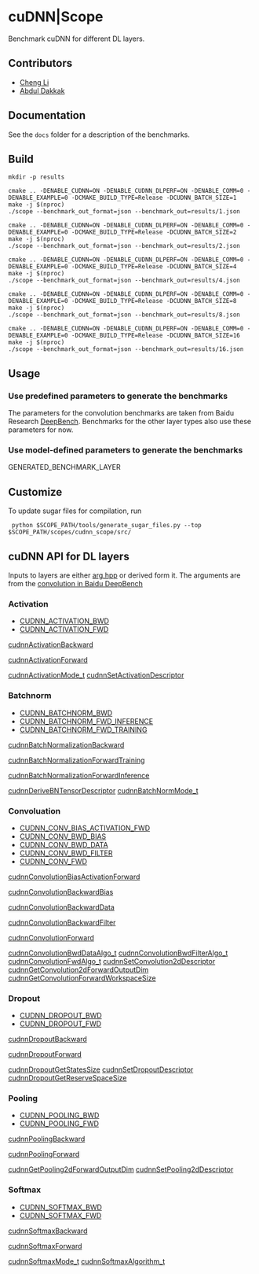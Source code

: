 # cuDNN|Scope

Benchmark cuDNN for different DL layers.

## Contributors

* [Cheng Li](mailto:cli99@illinois.edu)
* [Abdul Dakkak](mailto:dakkak@illinois.edu)

## Documentation

See the `docs` folder for a description of the benchmarks.

## Build

```
mkdir -p results

cmake .. -DENABLE_CUDNN=ON -DENABLE_CUDNN_DLPERF=ON -DENABLE_COMM=0 -DENABLE_EXAMPLE=0 -DCMAKE_BUILD_TYPE=Release -DCUDNN_BATCH_SIZE=1
make -j $(nproc)
./scope --benchmark_out_format=json --benchmark_out=results/1.json

cmake .. -DENABLE_CUDNN=ON -DENABLE_CUDNN_DLPERF=ON -DENABLE_COMM=0 -DENABLE_EXAMPLE=0 -DCMAKE_BUILD_TYPE=Release -DCUDNN_BATCH_SIZE=2
make -j $(nproc)
./scope --benchmark_out_format=json --benchmark_out=results/2.json

cmake .. -DENABLE_CUDNN=ON -DENABLE_CUDNN_DLPERF=ON -DENABLE_COMM=0 -DENABLE_EXAMPLE=0 -DCMAKE_BUILD_TYPE=Release -DCUDNN_BATCH_SIZE=4
make -j $(nproc)
./scope --benchmark_out_format=json --benchmark_out=results/4.json

cmake .. -DENABLE_CUDNN=ON -DENABLE_CUDNN_DLPERF=ON -DENABLE_COMM=0 -DENABLE_EXAMPLE=0 -DCMAKE_BUILD_TYPE=Release -DCUDNN_BATCH_SIZE=8
make -j $(nproc)
./scope --benchmark_out_format=json --benchmark_out=results/8.json

cmake .. -DENABLE_CUDNN=ON -DENABLE_CUDNN_DLPERF=ON -DENABLE_COMM=0 -DENABLE_EXAMPLE=0 -DCMAKE_BUILD_TYPE=Release -DCUDNN_BATCH_SIZE=16
make -j $(nproc)
./scope --benchmark_out_format=json --benchmark_out=results/16.json

```

## Usage

### Use predefined parameters to generate the benchmarks

The parameters for the convolution benchmarks are taken from Baidu Research [DeepBench](https://github.com/baidu-research/DeepBench/blob/master/code/kernels/conv_problems.h).
Benchmarks for the other layer types also use these parameters for now.

### Use model-defined parameters to generate the benchmarks

GENERATED_BENCHMARK_LAYER

## Customize

To update sugar files for compilation, run
```
 python $SCOPE_PATH/tools/generate_sugar_files.py --top $SCOPE_PATH/scopes/cudnn_scope/src/
```
## cuDNN API for DL layers

Inputs to layers are either [arg.hpp](https://github.com/c3sr/cudnn_scope/blob/master/src/args.hpp) or derived form it. The arguments are from the [convolution in Baidu DeepBench](https://github.com/baidu-research/DeepBench/blob/master/code/kernels/conv_problems.h)

### Activation

* [CUDNN_ACTIVATION_BWD](src/activation_bwd.cpp)
* [CUDNN_ACTIVATION_FWD](src/activation_fwd.cpp)

[cudnnActivationBackward](https://docs.nvidia.com/deeplearning/sdk/cudnn-developer-guide/index.html#cudnnActivationBackward)

[cudnnActivationForward](https://docs.nvidia.com/deeplearning/sdk/cudnn-developer-guide/index.html#cudnnActivationForward)

[cudnnActivationMode_t](https://docs.nvidia.com/deeplearning/sdk/cudnn-developer-guide/index.html#cudnnActivationMode_t)
[cudnnSetActivationDescriptor](https://docs.nvidia.com/deeplearning/sdk/cudnn-developer-guide/index.html#cudnnSetActivationDescriptor)

### Batchnorm

* [CUDNN_BATCHNORM_BWD](src/batchnorm_bwd.cpp)
* [CUDNN_BATCHNORM_FWD_INFERENCE](batchnorm_fwd.cpp)
* [CUDNN_BATCHNORM_FWD_TRAINING](batchnorm_fwd.cpp)

[cudnnBatchNormalizationBackward](https://docs.nvidia.com/deeplearning/sdk/cudnn-developer-guide/index.html#cudnnBatchNormalizationBackward)

[cudnnBatchNormalizationForwardTraining](https://docs.nvidia.com/deeplearning/sdk/cudnn-developer-guide/index.html#cudnnBatchNormalizationForwardTraining)

[cudnnBatchNormalizationForwardInference](https://docs.nvidia.com/deeplearning/sdk/cudnn-developer-guide/index.html#cudnnBatchNormalizationForwardInference)

[cudnnDeriveBNTensorDescriptor](https://docs.nvidia.com/deeplearning/sdk/cudnn-developer-guide/index.html#cudnnDeriveBNTensorDescriptor)
[cudnnBatchNormMode_t](https://docs.nvidia.com/deeplearning/sdk/cudnn-developer-guide/index.html#cudnnBatchNormMode_t)

### Convoluation

* [CUDNN_CONV_BIAS_ACTIVATION_FWD](src/conv_bias_activation_fwd.cpp)
* [CUDNN_CONV_BWD_BIAS](conv_bwd_bias.cpp)
* [CUDNN_CONV_BWD_DATA](conv_bwd_data.cpp)
* [CUDNN_CONV_BWD_FILTER](conv_bwd_filter.cpp)
* [CUDNN_CONV_FWD](src/conv_fwd.cpp)

[cudnnConvolutionBiasActivationForward](https://docs.nvidia.com/deeplearning/sdk/cudnn-developer-guide/index.html#cudnnConvolutionBiasActivationForward)

[cudnnConvolutionBackwardBias](https://docs.nvidia.com/deeplearning/sdk/cudnn-developer-guide/index.html#cudnnConvolutionBackwardBias)

[cudnnConvolutionBackwardData](https://docs.nvidia.com/deeplearning/sdk/cudnn-developer-guide/index.html#cudnnConvolutionBackwardData)

[cudnnConvolutionBackwardFilter](https://docs.nvidia.com/deeplearning/sdk/cudnn-developer-guide/index.html#cudnnConvolutionBackwardFilter)

[cudnnConvolutionForward](https://docs.nvidia.com/deeplearning/sdk/cudnn-developer-guide/index.html#cudnnConvolutionForward)

[cudnnConvolutionBwdDataAlgo_t](https://docs.nvidia.com/deeplearning/sdk/cudnn-developer-guide/index.html#cudnnConvolutionBwdDataAlgo_t)
[cudnnConvolutionBwdFilterAlgo_t](https://docs.nvidia.com/deeplearning/sdk/cudnn-developer-guide/index.html#cudnnConvolutionBwdFilterAlgo_t)
[cudnnConvolutionFwdAlgo_t](http://docs.nvidia.com/deeplearning/sdk/cudnn-developer-guide/index.html#cudnnConvolutionFwdAlgo_t)
[cudnnSetConvolution2dDescriptor](https://docs.nvidia.com/deeplearning/sdk/cudnn-developer-guide/index.html#cudnnSetConvolution2dDescriptor)
[cudnnGetConvolution2dForwardOutputDim](https://docs.nvidia.com/deeplearning/sdk/cudnn-developer-guide/index.html#cudnnGetConvolution2dForwardOutputDim)
[cudnnGetConvolutionForwardWorkspaceSize](https://docs.nvidia.com/deeplearning/sdk/cudnn-developer-guide/index.html#cudnnGetConvolutionForwardWorkspaceSize)

### Dropout

* [CUDNN_DROPOUT_BWD](src/dropout_bwd.cpp)
* [CUDNN_DROPOUT_FWD](src/dropout_fwd.cpp)

[cudnnDropoutBackward](https://docs.nvidia.com/deeplearning/sdk/cudnn-developer-guide/index.html#cudnnDropoutBackward)

[cudnnDropoutForward](https://docs.nvidia.com/deeplearning/sdk/cudnn-developer-guide/index.html#cudnnDropoutForward)

[cudnnDropoutGetStatesSize](https://docs.nvidia.com/deeplearning/sdk/cudnn-developer-guide/index.html#cudnnDropoutGetStatesSize)
[cudnnSetDropoutDescriptor](https://docs.nvidia.com/deeplearning/sdk/cudnn-developer-guide/index.html#cudnnSetDropoutDescriptor)
[cudnnDropoutGetReserveSpaceSize](https://docs.nvidia.com/deeplearning/sdk/cudnn-developer-guide/index.html#cudnnDropoutGetReserveSpaceSize)

### Pooling

* [CUDNN_POOLING_BWD](src/pooling_bwd.cpp)
* [CUDNN_POOLING_FWD](src/pooling_fwd.cpp)

[cudnnPoolingBackward](https://docs.nvidia.com/deeplearning/sdk/cudnn-developer-guide/index.html#cudnnPoolingBackward)

[cudnnPoolingForward](https://docs.nvidia.com/deeplearning/sdk/cudnn-developer-guide/index.html#cudnnPoolingForward)

[cudnnGetPooling2dForwardOutputDim](https://docs.nvidia.com/deeplearning/sdk/cudnn-developer-guide/index.html#cudnnGetPooling2dForwardOutputDim)
[cudnnSetPooling2dDescriptor](https://docs.nvidia.com/deeplearning/sdk/cudnn-developer-guide/index.html#cudnnSetPooling2dDescriptor)

### Softmax

* [CUDNN_SOFTMAX_BWD](src/softmax_bwd.cpp)
* [CUDNN_SOFTMAX_FWD](src/softmax_fwd.cpp)

[cudnnSoftmaxBackward](https://docs.nvidia.com/deeplearning/sdk/cudnn-developer-guide/index.html#cudnnSoftmaxBackward)

[cudnnSoftmaxForward](https://docs.nvidia.com/deeplearning/sdk/cudnn-developer-guide/index.html#cudnnSoftmaxForward)

[cudnnSoftmaxMode_t](https://docs.nvidia.com/deeplearning/sdk/cudnn-developer-guide/index.html#cudnnSoftmaxMode_t)
[cudnnSoftmaxAlgorithm_t](https://docs.nvidia.com/deeplearning/sdk/cudnn-developer-guide/index.html#cudnnSoftmaxAlgorithm_t)
